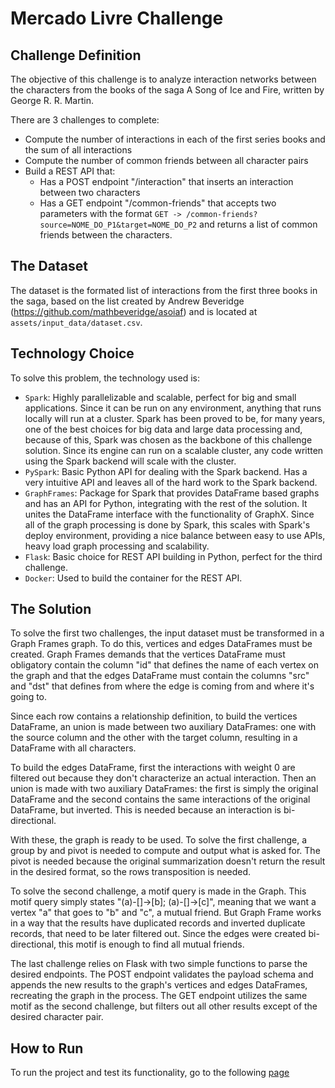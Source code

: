 # Mercado Livre Challenge

## Challenge Definition

The objective of this challenge is to analyze interaction networks between the characters from the books of the saga A Song of Ice and Fire, written by George R. R. Martin.

There are 3 challenges to complete:
* Compute the number of interactions in each of the first series books and the sum of all interactions
* Compute the number of common friends between all character pairs
* Build a REST API that:
    * Has a POST endpoint "/interaction" that inserts an interaction between two characters
    * Has a GET endpoint "/common-friends" that accepts two parameters with the format `GET -> /common-friends?source=NOME_DO_P1&target=NOME_DO_P2` and returns a list of common friends between the characters.

## The Dataset

The dataset is the formated list of interactions from the first three books in the saga, based on the list created by Andrew Beveridge (https://github.com/mathbeveridge/asoiaf) and is located at `assets/input_data/dataset.csv`.

## Technology Choice

To solve this problem, the technology used is:
* `Spark`: Highly parallelizable and scalable, perfect for big and small applications. Since it can be run on any environment, anything that runs locally will run at a cluster. Spark has been proved to be, for many years, one of the best choices for big data and large data processing and, because of this, Spark was chosen as the backbone of this challenge solution. Since its engine can run on a scalable cluster, any code written using the Spark backend will scale with the cluster.
* `PySpark`: Basic Python API for dealing with the Spark backend. Has a very intuitive API and leaves all of the hard work to the Spark backend.
* `GraphFrames`: Package for Spark that provides DataFrame based graphs and has an API for Python, integrating with the rest of the solution. It unites the DataFrame interface with the functionality of GraphX. Since all of the graph processing is done by Spark, this scales with Spark's deploy environment, providing a nice balance between easy to use APIs, heavy load graph processing and scalability.
* `Flask`: Basic choice for REST API building in Python, perfect for the third challenge.
* `Docker`: Used to build the container for the REST API.

## The Solution

To solve the first two challenges, the input dataset must be transformed in a Graph Frames graph. To do this, vertices and edges DataFrames must be created. Graph Frames demands that the vertices DataFrame must obligatory contain the column "id" that defines the name of each vertex on the graph and that the edges DataFrame must contain the columns "src" and "dst" that defines from where the edge is coming from and where it's going to.

Since each row contains a relationship definition, to build the vertices DataFrame, an union is made between two auxiliary DataFrames: one with the source column and the other with the target column, resulting in a DataFrame with all characters.

To build the edges DataFrame, first the interactions with weight 0 are filtered out because they don't characterize an actual interaction. Then an union is made with two auxiliary DataFrames: the first is simply the original DataFrame and the second contains the same interactions of the original DataFrame, but inverted. This is needed because an interaction is bi-directional.

With these, the graph is ready to be used. To solve the first challenge, a group by and pivot is needed to compute and output what is asked for. The pivot is needed because the original summarization doesn't return the result in the desired format, so the rows transposition is needed.

To solve the second challenge, a motif query is made in the Graph. This motif query simply states "(a)-[]->[b]; (a)-[]->[c]", meaning that we want a vertex "a" that goes to "b" and "c", a mutual friend. But Graph Frame works in a way that the results have duplicated records and inverted duplicate records, that need to be later filtered out. Since the edges were created bi-directional, this motif is enough to find all mutual friends.

The last challenge relies on Flask with two simple functions to parse the desired endpoints. The POST endpoint validates the payload schema and appends the new results to the graph's vertices and edges DataFrames, recreating the graph in the process. The GET endpoint utilizes the same motif as the second challenge, but filters out all other results except of the desired character pair.

## How to Run

To run the project and test its functionality, go to the following [page](how_to_run.md)
